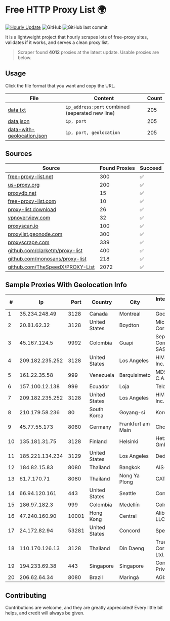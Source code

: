 
# Free HTTP Proxy List 🌍

[![Hourly Update](https://github.com/mertguvencli/http-proxy-list/actions/workflows/main.yml/badge.svg?branch=main)](https://github.com/mertguvencli/http-proxy-list/actions/workflows/main.yml)
![GitHub](https://img.shields.io/github/license/mertguvencli/http-proxy-list)
![GitHub last commit](https://img.shields.io/github/last-commit/mertguvencli/http-proxy-list)

It is a lightweight project that hourly scrapes lots of free-proxy sites, validates if it works, and serves a clean proxy list.


> Scraper found **4012** proxies at the latest update. Usable proxies are below.

## Usage

Click the file format that you want and copy the URL.


|File|Content|Count|
|----|-------|-----|
|[data.txt](https://raw.githubusercontent.com/mertguvencli/http-proxy-list/main/proxy-list/data.txt)|`ip_address:port` combined (seperated new line)|205|
|[data.json](https://raw.githubusercontent.com/mertguvencli/http-proxy-list/main/proxy-list/data.json)|`ip, port`|205|
|[data-with-geolocation.json](https://raw.githubusercontent.com/mertguvencli/http-proxy-list/main/proxy-list/data-with-geolocation.json)|`ip, port, geolocation`|205|

## Sources

|Source|Found Proxies|Succeed|
|------|-------------|-------|
|[free-proxy-list.net](https://free-proxy-list.net)|300|✅|
|[us-proxy.org](https://www.us-proxy.org)|200|✅|
|[proxydb.net](http://proxydb.net)|15|✅|
|[free-proxy-list.com](https://free-proxy-list.com/?page=&port=&type%5B%5D=http&type%5B%5D=https&up_time=0&search=Search)|10|✅|
|[proxy-list.download](https://www.proxy-list.download/HTTP)|26|✅|
|[vpnoverview.com](https://vpnoverview.com/privacy/anonymous-browsing/free-proxy-servers)|32|✅|
|[proxyscan.io](https://www.proxyscan.io)|100|✅|
|[proxylist.geonode.com](https://proxylist.geonode.com/api/proxy-list?limit=300&page=1&sort_by=lastChecked&sort_type=desc&protocols=http,https)|300|✅|
|[proxyscrape.com](https://api.proxyscrape.com/v2/?request=displayproxies&protocol=http&timeout=10000&country=all&ssl=all&anonymity=all)|339|✅|
|[github.com/clarketm/proxy-list](https://raw.githubusercontent.com/clarketm/proxy-list/master/proxy-list-raw.txt)|400|✅|
|[github.com/monosans/proxy-list](https://raw.githubusercontent.com/monosans/proxy-list/main/proxies/http.txt)|218|✅|
|[github.com/TheSpeedX/PROXY-List](https://raw.githubusercontent.com/TheSpeedX/PROXY-List/master/http.txt)|2072|✅|


## Sample Proxies With Geolocation Info

|#|Ip|Port|Country|City|Internet Service Provider|
|-|--|----|-------|----|-------------------------|
|1|35.234.248.49|3128|Canada|Montreal|Google LLC|
|2|20.81.62.32|3128|United States|Boydton|Microsoft Corporation|
|3|45.167.124.5|9992|Colombia|Guapi|Sepcom Comunicaciones SAS|
|4|209.182.235.252|3128|United States|Los Angeles|HIVELOCITY, Inc.|
|5|161.22.35.58|999|Venezuela|Barquisimeto|MDS TELECOM C.A.|
|6|157.100.12.138|999|Ecuador|Loja|Telconet S.A|
|7|209.182.235.252|3128|United States|Los Angeles|HIVELOCITY, Inc.|
|8|210.179.58.236|80|South Korea|Goyang-si|Korea Telecom|
|9|45.77.55.173|8080|Germany|Frankfurt am Main|Choopa|
|10|135.181.31.75|3128|Finland|Helsinki|Hetzner Online GmbH|
|11|185.221.134.234|3129|United States|Los Angeles|DediPath|
|12|184.82.15.83|8080|Thailand|Bangkok|AIS-Fibre|
|13|61.7.170.71|8080|Thailand|Nong Ya Plong|CAT-BB|
|14|66.94.120.161|443|United States|Seattle|Contabo Inc.|
|15|186.97.182.3|999|Colombia|Medellín|Colombia Móvil|
|16|47.240.160.90|10001|Hong Kong|Central|Alibaba.com LLC|
|17|24.172.82.94|53281|United States|Concord|Spectrum|
|18|110.170.126.13|3128|Thailand|Din Daeng|True Internet Corporation CO. Ltd.|
|19|194.233.69.38|443|Singapore|Singapore|Contabo Asia Private Limited|
|20|206.62.64.34|8080|Brazil|Maringá|AGIS|



## Contributing

Contributions are welcome, and they are greatly appreciated! Every
little bit helps, and credit will always be given.

